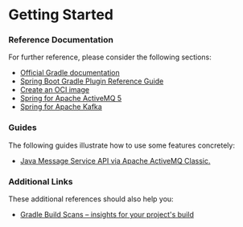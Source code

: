 # Getting Started

### Reference Documentation

For further reference, please consider the following sections:

* [Official Gradle documentation](https://docs.gradle.org)
* [Spring Boot Gradle Plugin Reference Guide](https://docs.spring.io/spring-boot/docs/3.3.1/gradle-plugin/reference/html/)
* [Create an OCI image](https://docs.spring.io/spring-boot/docs/3.3.1/gradle-plugin/reference/html/#build-image)
* [Spring for Apache ActiveMQ 5](https://docs.spring.io/spring-boot/docs/3.3.1/reference/htmlsingle/index.html#messaging.jms.activemq)
* [Spring for Apache Kafka](https://docs.spring.io/spring-boot/docs/3.3.1/reference/htmlsingle/index.html#messaging.kafka)

### Guides

The following guides illustrate how to use some features concretely:

* [Java Message Service API via Apache ActiveMQ Classic.](https://spring.io/guides/gs/messaging-jms/)

### Additional Links

These additional references should also help you:

* [Gradle Build Scans – insights for your project's build](https://scans.gradle.com#gradle)

